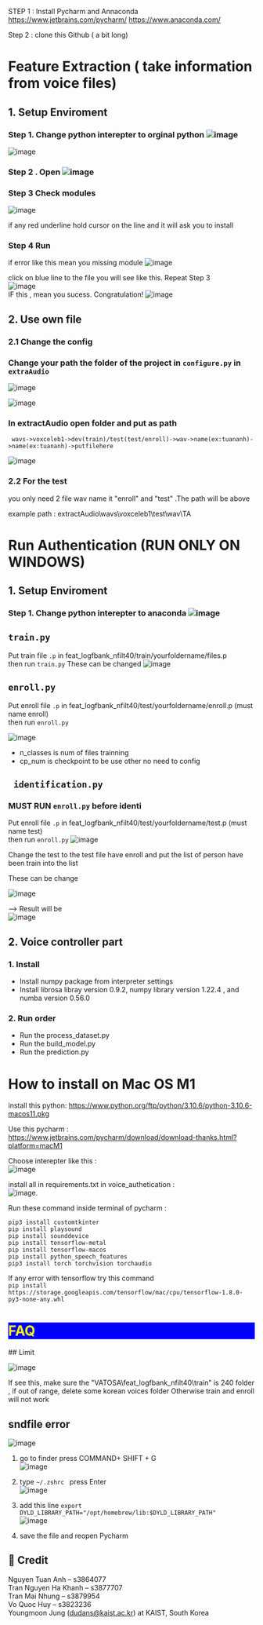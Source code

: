 STEP 1 : Install Pycharm and Annaconda
https://www.jetbrains.com/pycharm/
https://www.anaconda.com/

Step 2 : clone this Github  ( a bit long)

# Feature Extraction ( take information from voice files)
## 1. Setup Enviroment
### Step 1. Change python interepter to orginal python ![image](https://user-images.githubusercontent.com/67695658/181903398-3be9f989-7372-4f69-a445-0185dec59a91.png)  

![image](https://user-images.githubusercontent.com/67695658/181903369-b7e9308e-cc7c-49de-a03d-4ea142c3547f.png)


### Step 2 . Open ![image](https://user-images.githubusercontent.com/67695658/181903426-5d62d42f-b062-4e5a-afae-1f1e1306d425.png)  
### Step 3 Check modules 

![image](https://user-images.githubusercontent.com/67695658/181903442-9d0a3308-3610-4f7b-9668-c336021956a8.png)

if any red underline hold cursor on the line and it will ask you to install
### Step 4 Run
if error like this  mean you missing module 
![image](https://user-images.githubusercontent.com/67695658/181903528-19af98a6-8645-45d4-86c5-67ee61309d9b.png)

click on blue line to the file you will see like this. Repeat Step 3  
![image](https://user-images.githubusercontent.com/67695658/181903553-a2a092f5-0f1c-4797-a3c6-54841026755d.png)  
IF this , mean you sucess. Congratulation!
![image](https://user-images.githubusercontent.com/67695658/181903627-5d1c94ec-342c-4aa4-9035-0543d4ec7b3a.png)  

## 2. Use own file
### 2.1 Change the config
### Change your path the folder of the project in ```configure.py``` in ```extraAudio```  
![image](https://user-images.githubusercontent.com/67695658/181903873-ccec5ec2-608d-4ff3-a544-d0f62fbbb854.png)

![image](https://user-images.githubusercontent.com/67695658/181903054-fca80df5-c363-475d-b25a-c21ea63a0bdc.png)

 ### In extractAudio open folder and put as path 
``` wavs->voxceleb1->dev(train)/test(test/enroll)->wav->name(ex:tuananh)->name(ex:tuananh)->putfilehere```  
 
 ![image](https://user-images.githubusercontent.com/67695658/181903762-0ad7ba73-3759-4bff-9545-6ca2358c20d6.png)

### 2.2 For the test
  you only need 2 file wav name it "enroll" and "test" .The path will be above
  
 example path : extractAudio\wavs\voxceleb1\test\wav\TA 
 
# Run Authentication (RUN ONLY ON WINDOWS)

## 1. Setup Enviroment
### Step 1. Change python interepter to anaconda ![image](https://user-images.githubusercontent.com/67695658/181905230-e7516a70-7be9-4f7b-9427-3e7714667516.png)   
## ```train.py```

Put train file ```.p``` in feat_logfbank_nfilt40/train/yourfoldername/files.p  
then run  ```train.py```
These can be changed
![image](https://user-images.githubusercontent.com/67695658/181888344-4d58e8a1-4a87-4624-b102-aedf236b3c35.png)




## ```enroll.py```

Put enroll file ```.p``` in feat_logfbank_nfilt40/test/yourfoldername/enroll.p (must name enroll)  
then run  ```enroll.py```

![image](https://user-images.githubusercontent.com/67695658/181884579-4573ba22-d9af-4ea4-b66b-fd49528c0e0f.png)
- n_classes is num of files trainning
- cp_num is checkpoint to be use
other no need to config


## ``` identification.py```

### MUST RUN ```enroll.py``` before identi
Put enroll file ```.p``` in feat_logfbank_nfilt40/test/yourfoldername/test.p (must name test)  
then run  ```enroll.py```
![image](https://user-images.githubusercontent.com/67695658/181879091-d2c2b6c2-7829-45b1-9343-8f1fb6100c8a.png)  

Change the test to the test file have enroll and put the list of person have been train into the list

These can be change

![image](https://user-images.githubusercontent.com/67695658/181885297-2cb1b864-9955-4995-9675-132aff2db85c.png)

--> Result will be   
![image](https://user-images.githubusercontent.com/67695658/181885813-f5162ee6-8463-4cde-9ab7-8f2bc1db282c.png)


## 2. Voice controller part 

### 1. Install 
  - Install numpy package from interpreter settings 
  - Install librosa libray version 0.9.2, numpy library version 1.22.4 , and numba version 0.56.0

### 2. Run order
  - Run the process_dataset.py
  - Run the build_model.py
  - Run the prediction.py




# How to install on Mac OS M1

install this python: https://www.python.org/ftp/python/3.10.6/python-3.10.6-macos11.pkg  

Use this pycharm : https://www.jetbrains.com/pycharm/download/download-thanks.html?platform=macM1   

Choose interepter like this :    
![image](https://user-images.githubusercontent.com/67695658/188409083-d163986b-ffd2-4607-be14-7b89709df576.png)


install all in requirements.txt in voice_authetication :  
![image](https://user-images.githubusercontent.com/67695658/188408656-ed4c41b8-8364-43b6-a2c8-6107d97165e8.png). 

Run these command inside terminal of pycharm :  

```
pip3 install customtkinter
pip install playsound
pip install sounddevice
pip install tensorflow-metal
pip install tensorflow-macos
pip install python_speech_features
pip3 install torch torchvision torchaudio
```
If any error with tensorflow try this command   
```pip install https://storage.googleapis.com/tensorflow/mac/cpu/tensorflow-1.8.0-py3-none-any.whl```   
<h1 style="color:yellow; background-color:blue;">FAQ</h1>
## Limit

![image](https://user-images.githubusercontent.com/67695658/184615459-2e788a13-2fbf-42f9-847b-360ac395f041.png)

If see this, make sure the "VATOSA\feat_logfbank_nfilt40\train" is 240 folder , if out of range, delete some korean voices folder
Otherwise train and enroll will not work
## sndfile error
![image](https://user-images.githubusercontent.com/67695658/188459892-b34a63e7-da7c-4480-af35-1539cce7bea1.png)

1. go to finder press COMMAND+ SHIFT + G   
![image](https://user-images.githubusercontent.com/67695658/188459643-516c91b5-8620-4e69-9119-bf7ac6fc8c6b.png)
2. type ```~/.zshrc ``` press Enter   
![image](https://user-images.githubusercontent.com/67695658/188461413-20118e3f-2ab7-4bf5-8ccf-c5f2cc036c04.png)

3. add this line ```export DYLD_LIBRARY_PATH="/opt/homebrew/lib:$DYLD_LIBRARY_PATH"```   
![image](https://user-images.githubusercontent.com/67695658/188459449-fc053325-eddf-4c5c-b8d1-9f7bd746c512.png)
4. save the file and reopen Pycharm


## 👑 Credit
Nguyen Tuan Anh – s3864077  
Tran Nguyen Ha Khanh – s3877707   
Tran Mai Nhung – s3879954   
Vo Quoc Huy – s3823236   
Youngmoon Jung (dudans@kaist.ac.kr) at KAIST, South Korea
